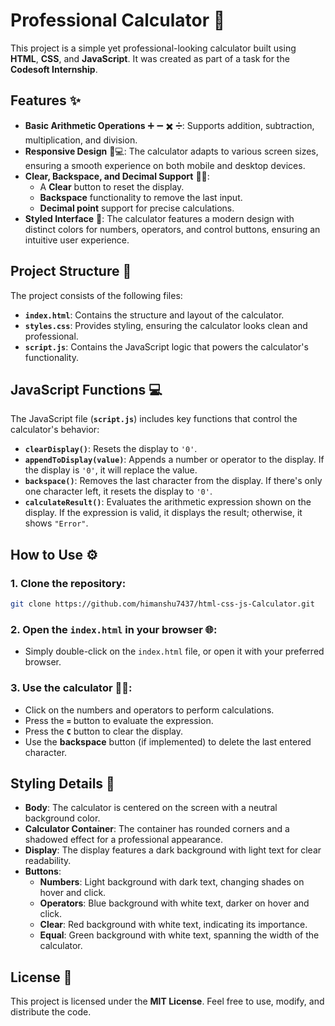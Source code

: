 
# Professional Calculator 🧮

This project is a simple yet professional-looking calculator built using **HTML**, **CSS**, and **JavaScript**. It was created as part of a task for the **Codesoft Internship**.

## Features ✨

- **Basic Arithmetic Operations** ➕ ➖ ✖️ ➗: Supports addition, subtraction, multiplication, and division.
- **Responsive Design** 📱💻: The calculator adapts to various screen sizes, ensuring a smooth experience on both mobile and desktop devices.
- **Clear, Backspace, and Decimal Support** 🔄❌:
  - A **Clear** button to reset the display.
  - **Backspace** functionality to remove the last input.
  - **Decimal point** support for precise calculations.
- **Styled Interface** 🎨: The calculator features a modern design with distinct colors for numbers, operators, and control buttons, ensuring an intuitive user experience.

## Project Structure 📁

The project consists of the following files:

- **`index.html`**: Contains the structure and layout of the calculator.
- **`styles.css`**: Provides styling, ensuring the calculator looks clean and professional.
- **`script.js`**: Contains the JavaScript logic that powers the calculator's functionality.

## JavaScript Functions 💻

The JavaScript file (**`script.js`**) includes key functions that control the calculator's behavior:

- **`clearDisplay()`**: Resets the display to `'0'`.
- **`appendToDisplay(value)`**: Appends a number or operator to the display. If the display is `'0'`, it will replace the value.
- **`backspace()`**: Removes the last character from the display. If there's only one character left, it resets the display to `'0'`.
- **`calculateResult()`**: Evaluates the arithmetic expression shown on the display. If the expression is valid, it displays the result; otherwise, it shows `"Error"`.

## How to Use ⚙️

### 1. Clone the repository:
```bash
git clone https://github.com/himanshu7437/html-css-js-Calculator.git
```

### 2. Open the `index.html` in your browser 🌐:
- Simply double-click on the `index.html` file, or open it with your preferred browser.

### 3. Use the calculator 🧑‍💻:
- Click on the numbers and operators to perform calculations.
- Press the **`=`** button to evaluate the expression.
- Press the **`C`** button to clear the display.
- Use the **backspace** button (if implemented) to delete the last entered character.

## Styling Details 🎨

- **Body**: The calculator is centered on the screen with a neutral background color.
- **Calculator Container**: The container has rounded corners and a shadowed effect for a professional appearance.
- **Display**: The display features a dark background with light text for clear readability.
- **Buttons**:
  - **Numbers**: Light background with dark text, changing shades on hover and click.
  - **Operators**: Blue background with white text, darker on hover and click.
  - **Clear**: Red background with white text, indicating its importance.
  - **Equal**: Green background with white text, spanning the width of the calculator.

## License 📄

This project is licensed under the **MIT License**. Feel free to use, modify, and distribute the code.

